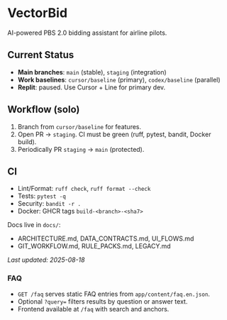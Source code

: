 # VectorBid

AI-powered PBS 2.0 bidding assistant for airline pilots.

## Current Status
- **Main branches**: `main` (stable), `staging` (integration)
- **Work baselines**: `cursor/baseline` (primary), `codex/baseline` (parallel)
- **Replit**: paused. Use Cursor + Line for primary dev.

## Workflow (solo)
1) Branch from `cursor/baseline` for features.
2) Open PR → `staging`. CI must be green (ruff, pytest, bandit, Docker build).
3) Periodically PR `staging` → `main` (protected).

## CI
- Lint/Format: `ruff check`, `ruff format --check`
- Tests: `pytest -q`
- Security: `bandit -r .`
- Docker: GHCR tags `build-<branch>-<sha7>`

Docs live in `docs/`:
- ARCHITECTURE.md, DATA_CONTRACTS.md, UI_FLOWS.md
- GIT_WORKFLOW.md, RULE_PACKS.md, LEGACY.md

_Last updated: 2025-08-18_

### FAQ

- `GET /faq` serves static FAQ entries from `app/content/faq.en.json`.
- Optional `?query=` filters results by question or answer text.
- Frontend available at `/faq` with search and anchors.
